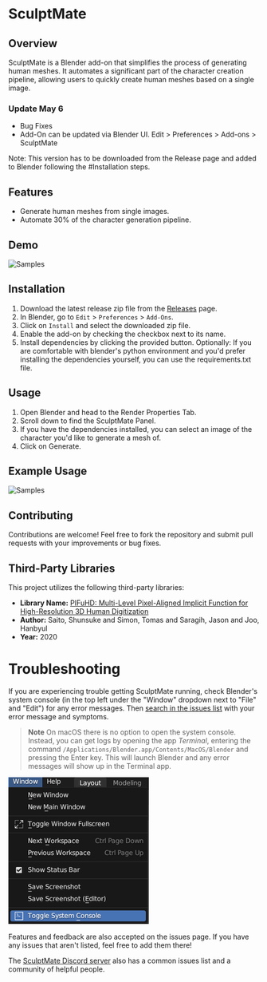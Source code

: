 # SculptMate

## Overview

SculptMate is a Blender add-on that simplifies the process of generating human meshes. It automates a significant part of the character creation pipeline, allowing users to quickly create human meshes based on a single image.

### Update May 6
- Bug Fixes
- Add-On can be updated via Blender UI. Edit > Preferences > Add-ons > SculptMate

Note: This version has to be downloaded from the Release page and added to Blender following the #Installation steps.


## Features

- Generate human meshes from single images.
- Automate 30% of the character generation pipeline.

## Demo

![Samples](assets/samples.gif)


## Installation

1. Download the latest release zip file from the [Releases](https://github.com/shravan-d/SculptMate/releases) page.
2. In Blender, go to `Edit` > `Preferences` > `Add-Ons`.
3. Click on `Install` and select the downloaded zip file.
4. Enable the add-on by checking the checkbox next to its name.
5. Install dependencies by clicking the provided button.
   Optionally: If you are comfortable with blender's python environment and you'd prefer installing the dependencies yourself, you can use the requirements.txt file. 

## Usage

1. Open Blender and head to the Render Properties Tab.
2. Scroll down to find the SculptMate Panel.
3. If you have the dependencies installed, you can select an image of the character you'd like to generate a mesh of.
4. Click on Generate.

## Example Usage

![Samples](assets/usage.gif)

## Contributing

Contributions are welcome! Feel free to fork the repository and submit pull requests with your improvements or bug fixes.

## Third-Party Libraries

This project utilizes the following third-party libraries:

- **Library Name:** [PIFuHD: Multi-Level Pixel-Aligned Implicit Function for High-Resolution 3D Human Digitization](https://shunsukesaito.github.io/PIFuHD/)
- **Author:** Saito, Shunsuke and Simon, Tomas and Saragih, Jason and Joo, Hanbyul
- **Year:** 2020

# Troubleshooting

If you are experiencing trouble getting SculptMate running, check Blender's system console (in the top left under the "Window" dropdown next to "File" and "Edit") for any error messages. Then [search in the issues list](https://github.com/shravan-d/SculptMate/issues) with your error message and symptoms.

> **Note** On macOS there is no option to open the system console. Instead, you can get logs by opening the app *Terminal*, entering the command `/Applications/Blender.app/Contents/MacOS/Blender` and pressing the Enter key. This will launch Blender and any error messages will show up in the Terminal app.

![A screenshot of the "Window" > "Toggle System Console" menu action in Blender](assets/readme-toggle-console.png)

Features and feedback are also accepted on the issues page. If you have any issues that aren't listed, feel free to add them there!

The [SculptMate Discord server](https://discord.gg/SN36dpTAJz) also has a common issues list and a community of helpful people.